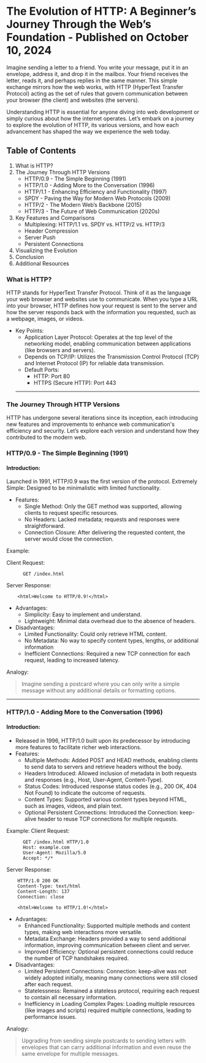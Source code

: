 # The Evolution of HTTP: A Beginner’s Journey Through the Web’s Foundation - Published on October 10, 2024

Imagine sending a letter to a friend. You write your message, put it in an envelope, address it, and drop it in the mailbox. Your friend receives the letter, reads it, and perhaps replies in the same manner. This simple exchange mirrors how the web works, with HTTP (HyperText Transfer Protocol) acting as the set of rules that govern communication between your browser (the client) and websites (the servers).

Understanding HTTP is essential for anyone diving into web development or simply curious about how the internet operates. Let’s embark on a journey to explore the evolution of HTTP, its various versions, and how each advancement has shaped the way we experience the web today.

## Table of Contents
  1. What is HTTP?
  2. The Journey Through HTTP Versions
      + HTTP/0.9 - The Simple Beginning (1991)
      + HTTP/1.0 - Adding More to the Conversation (1996)
      + HTTP/1.1 - Enhancing Efficiency and Functionality (1997)
      + SPDY - Paving the Way for Modern Web Protocols (2009)
      + HTTP/2 - The Modern Web’s Backbone (2015)
      + HTTP/3 - The Future of Web Communication (2020s)
  3. Key Features and Comparisons
      + Multiplexing: HTTP/1.1 vs. SPDY vs. HTTP/2 vs. HTTP/3
      + Header Compression
      + Server Push
      + Persistent Connections
  4. Visualizing the Evolution
  5. Conclusion
  6. Additional Resources

### What is HTTP?
HTTP stands for HyperText Transfer Protocol. Think of it as the language your web browser and websites use to communicate. When you type a URL into your browser, HTTP defines how your request is sent to the server and how the server responds back with the information you requested, such as a webpage, images, or videos.

+ Key Points:
    + Application Layer Protocol: Operates at the top level of the networking model, enabling communication between applications (like browsers and servers).
    + Depends on TCP/IP: Utilizes the Transmission Control Protocol (TCP) and Internet Protocol (IP) for reliable data transmission.
    + Default Ports:
        * HTTP: Port 80
        * HTTPS (Secure HTTP): Port 443
  ---
### **The Journey Through HTTP Versions**
HTTP has undergone several iterations since its inception, each introducing new features and improvements to enhance web communication's efficiency and security. Let’s explore each version and understand how they contributed to the modern web.

### HTTP/0.9 - The Simple Beginning (1991)
#### Introduction:
Launched in 1991, HTTP/0.9 was the first version of the protocol.
Extremely Simple: Designed to be minimalistic with limited functionality.
  + Features:
      * Single Method: Only the GET method was supported, allowing clients to request specific resources.
      * No Headers: Lacked metadata; requests and responses were straightforward.
      * Connection Closure: After delivering the requested content, the server would close the connection.
    
Example:

Client Request:
```
      GET /index.html
```
  Server Response:
```
    <html>Welcome to HTTP/0.9!</html>
```
+ Advantages:
    + Simplicity: Easy to implement and understand.
    + Lightweight: Minimal data overhead due to the absence of headers.
+ Disadvantages:
    + Limited Functionality: Could only retrieve HTML content.
    + No Metadata: No way to specify content types, lengths, or additional information
    + Inefficient Connections: Required a new TCP connection for each request, leading to increased latency.

Analogy: 
  > Imagine sending a postcard where you can only write a simple message without any additional details or formatting options.

---

### HTTP/1.0 - Adding More to the Conversation (1996)
#### Introduction:
  + Released in 1996, HTTP/1.0 built upon its predecessor by introducing more features to facilitate richer web interactions.
  + Features:
      * Multiple Methods: Added POST and HEAD methods, enabling clients to send data to servers and retrieve headers without the body.
      * Headers Introduced: Allowed inclusion of metadata in both requests and responses (e.g., Host, User-Agent, Content-Type).
      * Status Codes: Introduced response status codes (e.g., 200 OK, 404 Not Found) to indicate the outcome of requests.
      * Content Types: Supported various content types beyond HTML, such as images, videos, and plain text.
      * Optional Persistent Connections: Introduced the Connection: keep-alive header to reuse TCP connections for multiple requests.

Example:
Client Request:
```
      GET /index.html HTTP/1.0
      Host: example.com
      User-Agent: Mozilla/5.0
      Accept: */*

```
  Server Response:
```
    HTTP/1.0 200 OK
    Content-Type: text/html
    Content-Length: 137
    Connection: close

    <html>Welcome to HTTP/1.0!</html>
```
+ Advantages:
    + Enhanced Functionality: Supported multiple methods and content types, making web interactions more versatile.
    + Metadata Exchange: Headers provided a way to send additional information, improving communication between client and server.
    + Improved Efficiency: Optional persistent connections could reduce the number of TCP handshakes required.
+ Disadvantages:
    + Limited Persistent Connections: Connection: keep-alive was not widely adopted initially, meaning many connections were still closed after each request.
    + Statelessness: Remained a stateless protocol, requiring each request to contain all necessary information.
    + Inefficiency in Loading Complex Pages: Loading multiple resources (like images and scripts) required multiple connections, leading to performance issues.

Analogy: 
  > Upgrading from sending simple postcards to sending letters with envelopes that can carry additional information and even reuse the same envelope for multiple messages.


  
